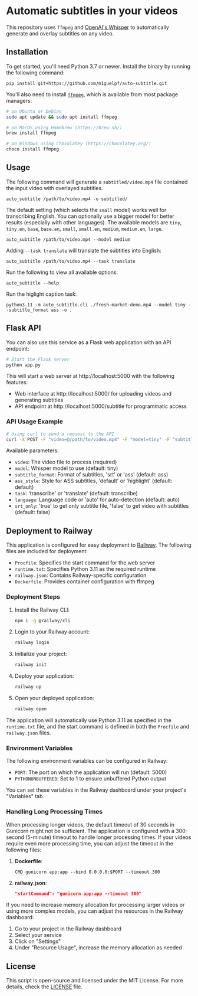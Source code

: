 # Automatic subtitles in your videos

This repository uses `ffmpeg` and [OpenAI's Whisper](https://openai.com/blog/whisper) to automatically generate and overlay subtitles on any video.

## Installation

To get started, you'll need Python 3.7 or newer. Install the binary by running the following command:

    pip install git+https://github.com/m1guelpf/auto-subtitle.git

You'll also need to install [`ffmpeg`](https://ffmpeg.org/), which is available from most package managers:

```bash
# on Ubuntu or Debian
sudo apt update && sudo apt install ffmpeg

# on MacOS using Homebrew (https://brew.sh/)
brew install ffmpeg

# on Windows using Chocolatey (https://chocolatey.org/)
choco install ffmpeg
```

## Usage

The following command will generate a `subtitled/video.mp4` file contained the input video with overlayed subtitles.

    auto_subtitle /path/to/video.mp4 -o subtitled/

The default setting (which selects the `small` model) works well for transcribing English. You can optionally use a bigger model for better results (especially with other languages). The available models are `tiny`, `tiny.en`, `base`, `base.en`, `small`, `small.en`, `medium`, `medium.en`, `large`.

    auto_subtitle /path/to/video.mp4 --model medium

Adding `--task translate` will translate the subtitles into English:

    auto_subtitle /path/to/video.mp4 --task translate

Run the following to view all available options:

    auto_subtitle --help

Run the higlight caption task: 

    python3.11 -m auto_subtitle.cli ./fresh-market-demo.mp4 --model tiny --subtitle_format ass -o .

## Flask API

You can also use this service as a Flask web application with an API endpoint:

```bash
# Start the Flask server
python app.py
```

This will start a web server at http://localhost:5000 with the following features:

- Web interface at http://localhost:5000/ for uploading videos and generating subtitles
- API endpoint at http://localhost:5000/subtitle for programmatic access

### API Usage Example

```bash
# Using curl to send a request to the API
curl -X POST -F "video=@/path/to/video.mp4" -F "model=tiny" -F "subtitle_format=ass" http://localhost:5000/subtitle -o subtitled_video.mp4
```

Available parameters:
- `video`: The video file to process (required)
- `model`: Whisper model to use (default: tiny)
- `subtitle_format`: Format of subtitles, 'srt' or 'ass' (default: ass)
- `ass_style`: Style for ASS subtitles, 'default' or 'highlight' (default: default)
- `task`: 'transcribe' or 'translate' (default: transcribe)
- `language`: Language code or 'auto' for auto-detection (default: auto)
- `srt_only`: 'true' to get only subtitle file, 'false' to get video with subtitles (default: false)

## Deployment to Railway

This application is configured for easy deployment to [Railway](https://railway.app/). The following files are included for deployment:

- `Procfile`: Specifies the start command for the web server
- `runtime.txt`: Specifies Python 3.11 as the required runtime
- `railway.json`: Contains Railway-specific configuration
- `Dockerfile`: Provides container configuration with ffmpeg

### Deployment Steps

1. Install the Railway CLI:
   ```bash
   npm i -g @railway/cli
   ```

2. Login to your Railway account:
   ```bash
   railway login
   ```

3. Initialize your project:
   ```bash
   railway init
   ```

4. Deploy your application:
   ```bash
   railway up
   ```

5. Open your deployed application:
   ```bash
   railway open
   ```

The application will automatically use Python 3.11 as specified in the `runtime.txt` file, and the start command is defined in both the `Procfile` and `railway.json` files.

### Environment Variables

The following environment variables can be configured in Railway:

- `PORT`: The port on which the application will run (default: 5000)
- `PYTHONUNBUFFERED`: Set to 1 to ensure unbuffered Python output

You can set these variables in the Railway dashboard under your project's "Variables" tab.

### Handling Long Processing Times

When processing longer videos, the default timeout of 30 seconds in Gunicorn might not be sufficient. The application is configured with a 300-second (5-minute) timeout to handle longer processing times. If your videos require even more processing time, you can adjust the timeout in the following files:

1. **Dockerfile**:
   ```
   CMD gunicorn app:app --bind 0.0.0.0:$PORT --timeout 300
   ```

2. **railway.json**:
   ```json
   "startCommand": "gunicorn app:app --timeout 300"
   ```

If you need to increase memory allocation for processing larger videos or using more complex models, you can adjust the resources in the Railway dashboard:

1. Go to your project in the Railway dashboard
2. Select your service
3. Click on "Settings"
4. Under "Resource Usage", increase the memory allocation as needed

## License

This script is open-source and licensed under the MIT License. For more details, check the [LICENSE](LICENSE) file.
